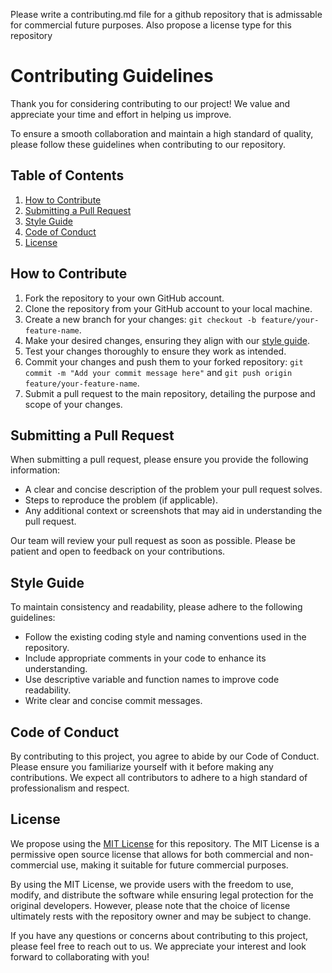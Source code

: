 Please write a contributing.md file for a github repository that is admissable for commercial future purposes. Also propose a license type for this repository
# Contributing Guidelines

Thank you for considering contributing to our project! We value and appreciate your time and effort in helping us improve.

To ensure a smooth collaboration and maintain a high standard of quality, please follow these guidelines when contributing to our repository.

## Table of Contents
1. [How to Contribute](#how-to-contribute)
2. [Submitting a Pull Request](#submitting-a-pull-request)
3. [Style Guide](#style-guide)
4. [Code of Conduct](#code-of-conduct)
5. [License](#license)

## How to Contribute

1. Fork the repository to your own GitHub account.
2. Clone the repository from your GitHub account to your local machine.
3. Create a new branch for your changes: `git checkout -b feature/your-feature-name`.
4. Make your desired changes, ensuring they align with our [style guide](#style-guide).
5. Test your changes thoroughly to ensure they work as intended.
6. Commit your changes and push them to your forked repository: `git commit -m "Add your commit message here"` and `git push origin feature/your-feature-name`.
7. Submit a pull request to the main repository, detailing the purpose and scope of your changes.

## Submitting a Pull Request

When submitting a pull request, please ensure you provide the following information:

- A clear and concise description of the problem your pull request solves.
- Steps to reproduce the problem (if applicable).
- Any additional context or screenshots that may aid in understanding the pull request.

Our team will review your pull request as soon as possible. Please be patient and open to feedback on your contributions.

## Style Guide

To maintain consistency and readability, please adhere to the following guidelines:

- Follow the existing coding style and naming conventions used in the repository.
- Include appropriate comments in your code to enhance its understanding.
- Use descriptive variable and function names to improve code readability.
- Write clear and concise commit messages.

## Code of Conduct

By contributing to this project, you agree to abide by our Code of Conduct. Please ensure you familiarize yourself with it before making any contributions. We expect all contributors to adhere to a high standard of professionalism and respect.

## License

We propose using the [MIT License](https://opensource.org/licenses/MIT) for this repository. The MIT License is a permissive open source license that allows for both commercial and non-commercial use, making it suitable for future commercial purposes.

By using the MIT License, we provide users with the freedom to use, modify, and distribute the software while ensuring legal protection for the original developers. However, please note that the choice of license ultimately rests with the repository owner and may be subject to change.

If you have any questions or concerns about contributing to this project, please feel free to reach out to us. We appreciate your interest and look forward to collaborating with you!